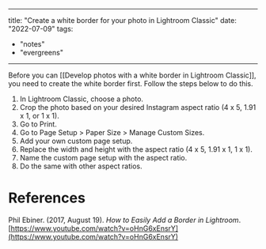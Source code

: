 
---
title: "Create a white border for your photo in Lightroom Classic"
date: "2022-07-09"
tags:
- "notes"
- "evergreens"
---

Before you can [[Develop photos with a white border in Lightroom Classic]], you need to create the white border first. Follow the steps below to do this.

1. In Lightroom Classic, choose a photo.
2. Crop the photo based on your desired Instagram aspect ratio (4 x 5, 1.91 x 1, or 1 x 1).
3. Go to Print.
4. Go to Page Setup > Paper Size > Manage Custom Sizes.
5. Add your own custom page setup.
6. Replace the width and height with the aspect ratio (4 x 5, 1.91 x 1, 1 x 1).
7. Name the custom page setup with the aspect ratio.
8. Do the same with other aspect ratios.

# References

Phil Ebiner. (2017, August 19). _How to Easily Add a Border in Lightroom_. [https://www.youtube.com/watch?v=oHnG6xEnsrY](https://www.youtube.com/watch?v=oHnG6xEnsrY)